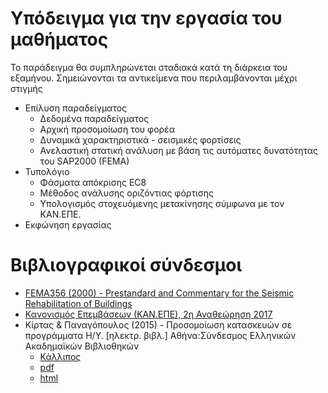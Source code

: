 # Υπόδειγμα για την εργασία του μαθήματος

Το παράδειγμα θα συμπληρώνεται σταδιακά κατά τη διάρκεια του εξαμήνου. Σημειώνονται τα αντικείμενα που περιλαμβάνονται μέχρι στιγμής

- Επίλυση παραδείγματος
   - Δεδομένα παραδείγματος
   - Αρχική προσομοίωση του φορέα
   - Δυναμικά χαρακτηριστικά - σεισμικές φορτίσεις
   - Ανελαστική στατική ανάλυση με βάση τις αυτόματες δυνατότητας του SAP2000 (FEMA)
- Τυπολόγιο
   - Φάσματα απόκρισης EC8
   - Μέθοδος ανάλυσης οριζόντιας φόρτισης
   - Υπολογισμός στοχευόμενης μετακίνησης σύμφωνα με τον ΚΑΝ.ΕΠΕ.
- Εκφώνηση εργασίας

# Βιβλιογραφικοί σύνδεσμοι

- [FEMA356 (2000) - Prestandard and Commentary for the Seismic Rehabilitation of Buildings](http://www.conservationtech.com/FEMA-publications/FEMA356-2000.pdf)
- [Κανονισμός Επεμβάσεων (ΚΑΝ.ΕΠΕ), 2η Αναθεώρηση 2017](http://www.oasp.gr/userfiles/%CE%9A%CE%91%CE%9D_%CE%95%CE%A0%CE%95__2%CE%B7%20%CE%91%CE%BD%CE%B1%CE%B8%CE%B5%CF%8E%CF%81%CE%B7%CF%83%CE%B7_2017_Final.pdf)
- Κίρτας & Παναγόπουλος (2015) - Προσομοίωση κατασκευών σε προγράμματα Η/Υ. [ηλεκτρ. βιβλ.] Αθήνα:Σύνδεσμος Ελληνικών Ακαδημαϊκών Βιβλιοθηκών 
   - [Κάλλιπος](https://repository.kallipos.gr/handle/11419/1607) 
   - [pdf](https://repository.kallipos.gr/bitstream/11419/1607/1/Numerical_Simulation_of_Structures.pdf)  
   - [html](http://repfiles.kallipos.gr/html_books/1284/chapter_00.html)

